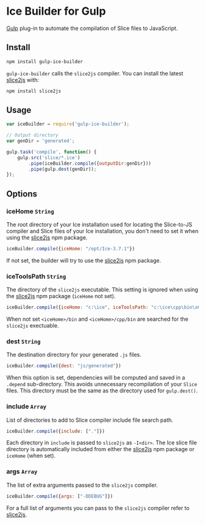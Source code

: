 # Ice Builder for Gulp
[Gulp](https://github.com/gulpjs/gulp) plug-in to automate the compilation of Slice files to JavaScript.

## Install
```bash
npm install gulp-ice-builder
```

`gulp-ice-builder` calls the `slice2js` compiler. You can install the latest [slice2js](https://github.com/zeroc-ice/npm-slice2js) with:

```bash
npm install slice2js
```

## Usage
```js
var iceBuilder = require('gulp-ice-builder');

// Output directory
var genDir = 'generated';

gulp.task('compile', function() {
    gulp.src('slice/*.ice')
        .pipe(iceBuilder.compile({outputDir:genDir}))
        .pipe(gulp.dest(genDir));
});
```

## Options

### iceHome `String`

The root directory of your Ice installation used for locating the Slice-to-JS compiler and Slice files of your
Ice installation, you don't need to set it when using the [slice2js](https://github.com/zeroc-ice/npm-slice2js) npm package.

```js
iceBuilder.compile({iceHome: "/opt/Ice-3.7.1"})
```

If not set, the builder will try to use the [slice2js](https://github.com/zeroc-ice/npm-slice2js) npm package.

### iceToolsPath `String`

The directory of the `slice2js` executable. This setting is ignored when using the [slice2js](https://github.com/zeroc-ice/npm-slice2js) npm package (`iceHome` not set).

```js
iceBuilder.compile({iceHome: "c:\ice", iceToolsPath: "c:\ice\cpp\bin\x64\Release"})
```

When not set `<iceHome>/bin` and `<iceHome>/cpp/bin` are searched for the `slice2js` exectuable.

### dest `String`

The destination directory for your generated `.js` files.

```js
iceBuilder.compile({dest: "js/generated"})
```

When this option is set, dependencies will be computed and saved in a `.depend` sub-directory. This avoids unnecessary
recompilation of your `Slice` files. This directory must be the same as the directory used for `gulp.dest()`.

### include `Array`

List of directories to add to Slice compiler include file search path.

```js
iceBuilder.compile({include: ["."]})
```

Each directory in `include` is passed to `slice2js` as `-I<dir>`. The Ice slice file
directory is automatically included from either the [slice2js](https://github.com/zeroc-ice/npm-slice2js) npm package or `iceHome` (when set).

### args `Array`

The list of extra arguments passed to the `slice2js` compiler.

```js
iceBuilder.compile({args: ["-DDEBUG"]})
```

For a full list of arguments you can pass to the `slice2js` compiler refer to [slice2js](https://github.com/zeroc-ice/npm-slice2js).
